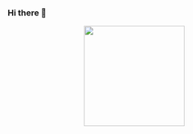 ### Hi there 👋

<div id="header" align="center">
  <img src="https://giphy.com/gifs/thecodingspacerd-code-coder-lets-HscDLzkO8EOTmgkhQP" width="200"/>
</div>

<!--
**Aracelikyne/Aracelikyne** is a ✨ _special_ ✨ repository because its `README.md` (this file) appears on your GitHub profile.

Here are some ideas to get you started:

- 🔭 I’m currently working on ...
- 🌱 I’m currently learning ...
- 👯 I’m looking to collaborate on ...
- 🤔 I’m looking for help with ...
- 💬 Ask me about ...
- 📫 How to reach me: ...
- 😄 Pronouns: ...
- ⚡ Fun fact: ...
-->
